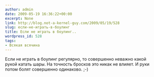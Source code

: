 ```yaml
---
author: admin
date: 2009-05-19 16:36:22+00:00
excerpt: None
link: http://blog.not-a-kernel-guy.com/2009/05/19/528
slug: если-не-играть-в-боулинг
title: Если не играть в боулинг..
wordpress_id: 528
tags:
- Всякая всячина
---
```


Если не играть в боулинг регулярно, то совершенно неважно какой рукой катать шары. На точность бросков это никак не влияет. И руки потом болят совершенно одинаково. ;-)
